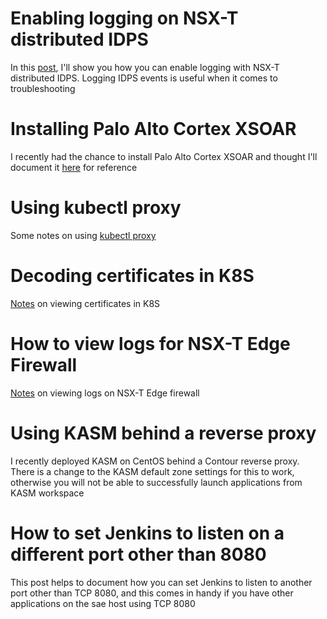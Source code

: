 # Enabling logging on NSX-T distributed IDPS
In this [post](post1-idps.md), I'll show you how you can enable logging with NSX-T distributed IDPS. Logging IDPS events is useful when it comes to troubleshooting

# Installing Palo Alto Cortex XSOAR
I recently had the chance to install Palo Alto Cortex XSOAR and thought I'll document it [here](post2-xsoar.md) for reference

# Using kubectl proxy
Some notes on using [kubectl proxy](post3-kubectlproxy.md)

# Decoding certificates in K8S
[Notes](post4-k8scert.md) on viewing certificates in K8S

# How to view logs for NSX-T Edge Firewall
[Notes](post4-k8scert.md) on viewing logs on NSX-T Edge firewall

# Using KASM behind a reverse proxy
I recently deployed KASM on CentOS behind a Contour reverse proxy. There is a change to the KASM default zone settings for this to work, otherwise you will not be able to successfully launch applications from KASM workspace

# How to set Jenkins to listen on a different port other than 8080
This post helps to document how you can set Jenkins to listen to another port other than TCP 8080, and this comes in handy if you have other applications on the sae host using TCP 8080
